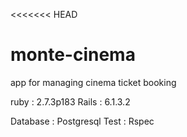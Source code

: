 <<<<<<< HEAD
# monte-cinema
app for managing cinema ticket booking

ruby : 2.7.3p183
Rails : 6.1.3.2

Database : Postgresql
Test : Rspec
